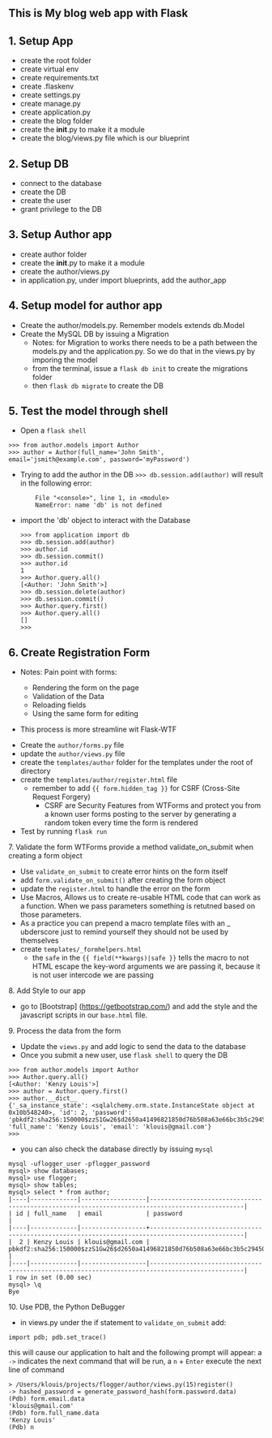 This is My blog web app with Flask
---

1\. Setup App
---
- create the root folder
- create virtual env
- create requirements.txt
- create .flaskenv
- create settings.py
- create manage.py
- create application.py
- create the blog folder
- create the __init__.py to make it a module
- create the blog/views.py file which is our blueprint

2\. Setup DB
---
- connect to the database
- create the DB
- create the user
- grant privilege to the DB

3\. Setup Author app
---
- create author folder
- create the __init__.py to make it a module
- create the author/views.py
- in application.py, under import blueprints, add the author_app

4\. Setup model for author app
---
- Create the author/models.py. Remember models extends db.Model
- Create the MySQL DB by issuing a Migration
    * Notes: for Migration to works there needs to be a path between the models.py and the application.py. So we do that in the views.py by imporing the model
    - from the terminal, issue a `flask db init` to create the migrations folder
    - then `flask db migrate` to create the DB

5\. Test the model through shell
---
- Open a `flask shell`
```
>>> from author.models import Author
>>> author = Author(full_name='John Smith', email='jsmith@example.com', password='myPassword')
```
- Trying to add the author in the DB `>>> db.session.add(author)` will result in the following error:
    ``` Traceback (most recent call last):
        File "<console>", line 1, in <module>
        NameError: name 'db' is not defined
    ```
- import the 'db' object to interact with the Database
    ```
    >>> from application import db
    >>> db.session.add(author)
    >>> author.id
    >>> db.session.commit()
    >>> author.id
    1
    >>> Author.query.all()
    [<Author: 'John Smith'>]
    >>> db.session.delete(author)
    >>> db.session.commit()
    >>> Author.query.first()
    >>> Author.query.all()
    []
    >>>
    ```

6\. Create Registration Form
---
* Notes: Pain point with forms:
    * Rendering the form on the page
    * Validation of the Data
    * Reloading fields
    * Using the same form for editing

* This process is more streamline wit Flask-WTF 

- Create the `author/forms.py` file
- update the `author/views.py` file 
- create the `templates/author` folder for the templates under the root of directory
- create the `templates/author/register.html` file
    - remember to add `{{ form.hidden_tag }}` for CSRF (Cross-Site Request Forgery)
        - CSRF are Security Features from WTForms and protect you from a known user forms posting to the server by generating a random token every time the form is rendered
- Test by running `flask run`

7\. Validate the form
WTForms provide a method validate_on_submit when creating a form object
- Use `validate_on_submit` to create error hints on the form itself
- add `form.validate_on_submit()` after creating the form object
- update the `register.html` to handle the error on the form
- Use Macros, Allows us to create  re-usable HTML code that can work as a function. When we pass parameters something is retutned based on those parameters. 
- As a practice you can prepend a macro template files with an _ ubderscore just to remind yourself they should not be used by themselves
- create `templates/_formhelpers.html` 
    - the `safe` in the `{{ field(**kwargs)|safe }}` tells the macro to not HTML escape the key-word arguments we are passing it, because it is not user intercode we are passing

8\. Add Style to our app
- go to [Bootstrap] (https://getbootstrap.com/) and add the style and the javascript scripts in our `base.html` file.

9\. Process the data from the form
- Update the `views.py` and add logic to send the data to the database
- Once you submit a new user, use `flask shell` to query the DB
```
>>> from author.models import Author
>>> Author.query.all()
[<Author: 'Kenzy Louis'>]
>>> author = Author.query.first()
>>> author.__dict__
{'_sa_instance_state': <sqlalchemy.orm.state.InstanceState object at 0x10b548240>, 'id': 2, 'password': 'pbkdf2:sha256:150000$zzS1Gw26$d2650a41496821850d76b508a63e66bc3b5c29450d23dec3581594b9bde92ce9', 'full_name': 'Kenzy Louis', 'email': 'klouis@gmail.com'}
>>>
```
- you can also check the database directly by issuing `mysql`
```
mysql -uflogger_user -pflogger_password
mysql> show databases;
mysql> use flogger;
mysql> show tables;
mysql> select * from author;
|----|-------------|------------------|------------------------------------------------------------------------------------------------|
| id | full_name   | email            | password                                                                                       |
|----|-------------|------------------+------------------------------------------------------------------------------------------------|
|  2 | Kenzy Louis | klouis@gmail.com | pbkdf2:sha256:150000$zzS1Gw26$d2650a41496821850d76b508a63e66bc3b5c29450d23dec3581594b9bde92ce9 |
|----|-------------|------------------|------------------------------------------------------------------------------------------------|
1 row in set (0.00 sec)
mysql> \q
Bye
```

10\. Use PDB, the Python DeBugger
- in views.py under the if statement to `validate_on_submit` add:
```
import pdb; pdb.set_trace()
```
this will cause our application to halt and the following prompt will appear:
a `->` indicates the next command that will be run, a `n` + `Enter` execute the next line of command
```
> /Users/klouis/projects/flogger/author/views.py(15)register()
-> hashed_password = generate_password_hash(form.password.data)
(Pdb) form.email.data
'klouis@gmail.com'
(Pdb) form.full_name.data
'Kenzy Louis'
(Pdb) n
```